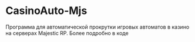 # CasinoAuto-Mjs
Программа для автоматической прокрутки игровых автоматов в казино на серверах Majestic RP. Более подробно в коде
